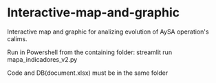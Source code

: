 # Interactive-map-and-graphic
Interactive map and graphic for analizing evolution of AySA operation's calims. 

Run in Powershell from the containing folder:
streamlit run mapa_indicadores_v2.py

Code and DB(document.xlsx) must be in the same folder
